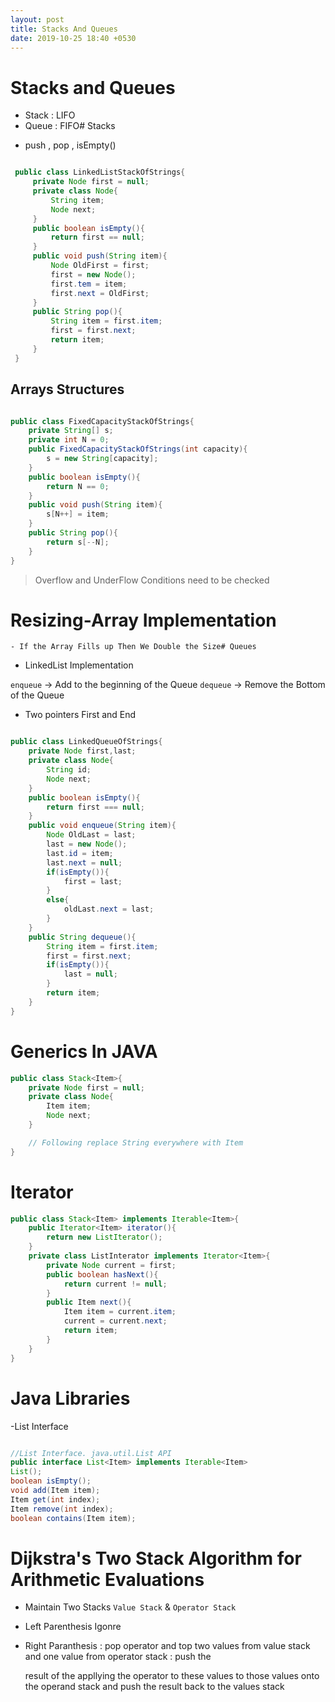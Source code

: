 ```yaml
---
layout: post
title: Stacks And Queues
date: 2019-10-25 18:40 +0530
---
```


# Stacks and Queues

* Stack : LIFO
* Queue : FIFO# Stacks

 - push , pop , isEmpty()

 

``` java

 public class LinkedListStackOfStrings{
     private Node first = null;
     private class Node{
         String item;
         Node next;
     }
     public boolean isEmpty(){
         return first == null;
     }
     public void push(String item){
         Node OldFirst = first;
         first = new Node();
         first.tem = item;
         first.next = OldFirst;
     }
     public String pop(){
         String item = first.item;
         first = first.next;
         return item;
     }
 }

 ```

 ## Arrays Structures

 

``` java

public class FixedCapacityStackOfStrings{
    private String[] s;
    private int N = 0;
    public FixedCapacityStackOfStrings(int capacity){
        s = new String[capacity];
    }
    public boolean isEmpty(){
        return N == 0;
    }
    public void push(String item){
        s[N++] = item;
    }
    public String pop(){
        return s[--N];
    }
}
 ```

 > Overflow and UnderFlow Conditions need to be checked

 # Resizing-Array Implementation

    - If the Array Fills up Then We Double the Size# Queues
* LinkedList Implementation

`enqueue` -> Add to the beginning of the Queue
`dequeue` -> Remove the Bottom of the Queue

* Two pointers First and End

``` java

public class LinkedQueueOfStrings{
    private Node first,last;
    private class Node{
        String id;
        Node next;
    }
    public boolean isEmpty(){
        return first === null;
    }
    public void enqueue(String item){
        Node OldLast = last;
        last = new Node();
        last.id = item;
        last.next = null;
        if(isEmpty()){
            first = last;
        }
        else{
            oldLast.next = last;
        }
    }
    public String dequeue(){
        String item = first.item;
        first = first.next;
        if(isEmpty()){
            last = null;
        }
        return item;
    }
}

```

# Generics In JAVA

``` java
public class Stack<Item>{
    private Node first = null;
    private class Node{
        Item item;
        Node next;
    }

    // Following replace String everywhere with Item
}
```

# Iterator

``` java
public class Stack<Item> implements Iterable<Item>{
    public Iterator<Item> iterator(){
        return new ListIterator();
    }
    private class ListInterator implements Iterator<Item>{
        private Node current = first;
        public boolean hasNext(){
            return current != null;
        }
        public Item next(){
            Item item = current.item;
            current = current.next;
            return item;
        }
    }
}

```

# Java Libraries

-List Interface

``` java

//List Interface. java.util.List API 
public interface List<Item> implements Iterable<Item>
List();
boolean isEmpty();
void add(Item item);
Item get(int index);
Item remove(int index);
boolean contains(Item item);

```

# Dijkstra's Two Stack Algorithm for Arithmetic Evaluations

* Maintain Two Stacks `Value Stack` & `Operator Stack` 
* Left Parenthesis Igonre
* Right Paranthesis : pop operator and top two values from       value stack and one value from operator stack : push the   

  result of the appllying the operator to these values to those values  onto the operand stack and push the result back to the values stack

